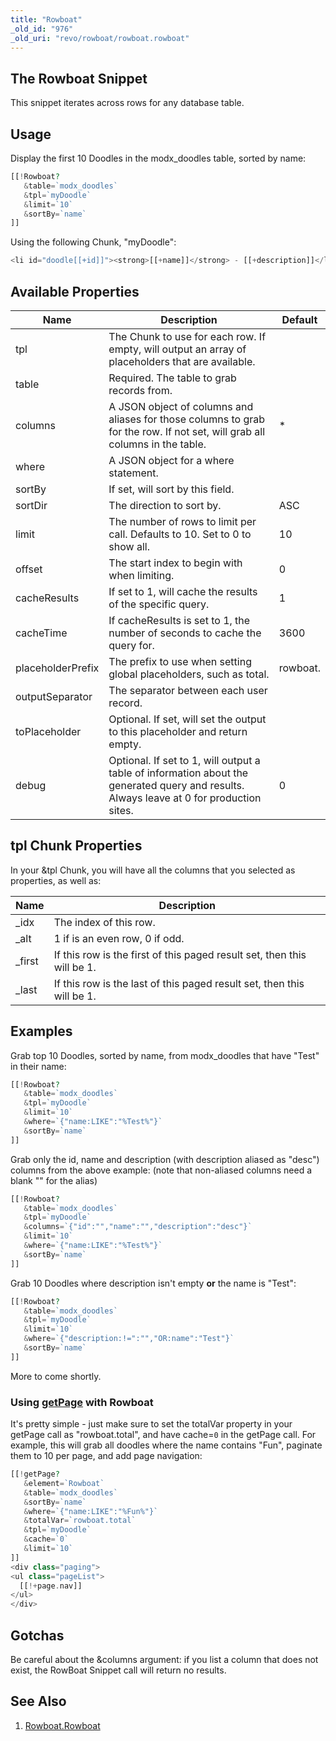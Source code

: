 ```yaml
---
title: "Rowboat"
_old_id: "976"
_old_uri: "revo/rowboat/rowboat.rowboat"
---
```


## The Rowboat Snippet

This snippet iterates across rows for any database table.

## Usage

Display the first 10 Doodles in the modx\_doodles table, sorted by name:

``` php
[[!Rowboat?
   &table=`modx_doodles`
   &tpl=`myDoodle`
   &limit=`10`
   &sortBy=`name`
]]
```

Using the following Chunk, "myDoodle":

``` php
<li id="doodle[[+id]]"><strong>[[+name]]</strong> - [[+description]]</li>
```

## Available Properties

| Name              | Description                                                                                                                              | Default  |
| ----------------- | ---------------------------------------------------------------------------------------------------------------------------------------- | -------- |
| tpl               | The Chunk to use for each row. If empty, will output an array of placeholders that are available.                                        |          |
| table             | Required. The table to grab records from.                                                                                                |          |
| columns           | A JSON object of columns and aliases for those columns to grab for the row. If not set, will grab all columns in the table.              | \*       |
| where             | A JSON object for a where statement.                                                                                                     |          |
| sortBy            | If set, will sort by this field.                                                                                                         |
| sortDir           | The direction to sort by.                                                                                                                | ASC      |
| limit             | The number of rows to limit per call. Defaults to 10. Set to 0 to show all.                                                              | 10       |
| offset            | The start index to begin with when limiting.                                                                                             | 0        |
| cacheResults      | If set to 1, will cache the results of the specific query.                                                                               | 1        |
| cacheTime         | If cacheResults is set to 1, the number of seconds to cache the query for.                                                               | 3600     |
| placeholderPrefix | The prefix to use when setting global placeholders, such as total.                                                                       | rowboat. |
| outputSeparator   | The separator between each user record.                                                                                                  |          |
| toPlaceholder     | Optional. If set, will set the output to this placeholder and return empty.                                                              |          |
| debug             | Optional. If set to 1, will output a table of information about the generated query and results. Always leave at 0 for production sites. | 0        |

## tpl Chunk Properties

In your &tpl Chunk, you will have all the columns that you selected as properties, as well as:

| Name    | Description                                                             |
| ------- | ----------------------------------------------------------------------- |
| \_idx   | The index of this row.                                                  |
| \_alt   | 1 if is an even row, 0 if odd.                                          |
| \_first | If this row is the first of this paged result set, then this will be 1. |
| \_last  | If this row is the last of this paged result set, then this will be 1.  |

## Examples

Grab top 10 Doodles, sorted by name, from modx\_doodles that have "Test" in their name:

``` php
[[!Rowboat?
   &table=`modx_doodles`
   &tpl=`myDoodle`
   &limit=`10`
   &where=`{"name:LIKE":"%Test%"}`
   &sortBy=`name`
]]
```

Grab only the id, name and description (with description aliased as "desc") columns from the above example: (note that non-aliased columns need a blank "" for the alias)

``` php
[[!Rowboat?
   &table=`modx_doodles`
   &tpl=`myDoodle`
   &columns=`{"id":"","name":"","description":"desc"}`
   &limit=`10`
   &where=`{"name:LIKE":"%Test%"}`
   &sortBy=`name`
]]
```

Grab 10 Doodles where description isn't empty **or** the name is "Test":

``` php
[[!Rowboat?
   &table=`modx_doodles`
   &tpl=`myDoodle`
   &limit=`10`
   &where=`{"description:!=":"","OR:name":"Test"}`
   &sortBy=`name`
]]
```

More to come shortly.

### Using [getPage](extras/getpage "getPage") with Rowboat

It's pretty simple - just make sure to set the totalVar property in your getPage call as "rowboat.total", and have cache=`0` in the getPage call. For example, this will grab all doodles where the name contains "Fun", paginate them to 10 per page, and add page navigation:

``` php
[[!getPage?
   &element=`Rowboat`
   &table=`modx_doodles`
   &sortBy=`name`
   &where=`{"name:LIKE":"%Fun%"}`
   &totalVar=`rowboat.total`
   &tpl=`myDoodle`
   &cache=`0`
   &limit=`10`
]]
<div class="paging">
<ul class="pageList">
  [[!+page.nav]]
</ul>
</div>
```

## Gotchas

Be careful about the &columns argument: if you list a column that does not exist, the RowBoat Snippet call will return no results.

## See Also

1. [Rowboat.Rowboat](extras/rowboat/rowboat.rowboat)

